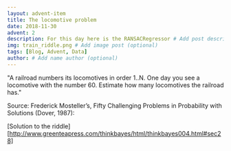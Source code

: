 ```yaml
---
layout: advent-item
title: The locomotive problem
date: 2018-11-30
advent: 2
description: For this day here is the RANSACRegressor # Add post description (optional)
img: train_riddle.png # Add image post (optional)
tags: [Blog, Advent, Data]
author: # Add name author (optional)
---
```


"A railroad numbers its locomotives in order 1..N. One day you see a locomotive with the number 60. Estimate how many locomotives the railroad has."

Source: Frederick Mosteller’s, Fifty Challenging Problems in Probability with Solutions (Dover, 1987):




[Solution to the riddle][http://www.greenteapress.com/thinkbayes/html/thinkbayes004.html#sec28]